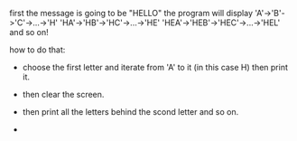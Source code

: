 first the message is going to be "HELLO"
the program will display 'A'->'B'->'C'->...->'H'
                         'HA'->'HB'->'HC'->...->'HE'
                         'HEA'->'HEB'->'HEC'->...->'HEL'
and so on!

how to do that:

-   choose the first letter and iterate from 'A' to it (in this case H) then print it.

-   then clear the screen.

-   then print all the letters behind the scond letter and so on.

-   
